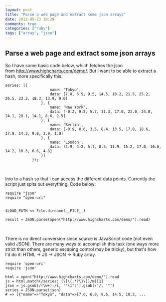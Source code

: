 ```yaml
---
layout: post
title: "Parse a web page and extract some json arrays"
date: 2012-05-23 10:29
comments: true
categories: ["ruby"]
tags: ["array", "json"]
---
```

## Parse a web page and extract some json arrays
So I have some basic code below, which fetches the json from <a href="http://www.highcharts.com/demo/" rel="nofollow">http://www.highcharts.com/demo/</a>. But I want to be able to extract a hash, more specifically this:
<pre><code>series: [{
                    name: 'Tokyo',
                    data: [7.0, 6.9, 9.5, 14.5, 18.2, 21.5, 25.2, 26.5, 23.3, 18.3, 13.9, 9.6]
                }, {
                    name: 'New York',
                    data: [-0.2, 0.8, 5.7, 11.3, 17.0, 22.0, 24.8, 24.1, 20.1, 14.1, 8.6, 2.5]
                }, {
                    name: 'Berlin',
                    data: [-0.9, 0.6, 3.5, 8.4, 13.5, 17.0, 18.6, 17.9, 14.3, 9.0, 3.9, 1.0]
                }, {
                    name: 'London',
                    data: [3.9, 4.2, 5.7, 8.5, 11.9, 15.2, 17.0, 16.6, 14.2, 10.3, 6.6, 4.8]
                }]
            });</code></pre>
&nbsp;

Into to a hash so that I can access the different data points. Currently the script just spits out everything. Code below:
<pre><code>require "json"
require "open-uri"


$LOAD_PATH &lt;&lt; File.dirname(__FILE__)

result = JSON.parse(open("http://www.highcharts.com/demo/").read)</code></pre>
&nbsp;

There is no direct conversion since source is JavaScript code (not even valid JSON). There are many ways to accomplish this task (one ways more strict than others, generic escaping control may be tricky), but that's how I'd do it: HTML -&gt; JS -&gt; JSON -&gt; Ruby array.
<pre><code>require 'open-uri'
require 'json'

html = open("http://www.highcharts.com/demo/").read
js = html.match(/series: (\[\{.*?\}\])/m)[1]
json = js.gsub(/(\w+):/i, '"\1":').gsub(/'/, '"')
series = JSON.parse(json)
# =&gt; [{"name"=&gt;"Tokyo", "data"=&gt;[7.0, 6.9, 9.5, 14.5, 18.2, ... </code></pre>
&nbsp;
